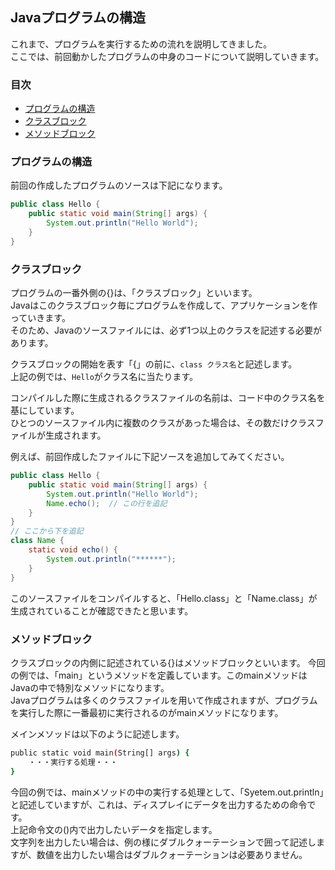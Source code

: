 ## Javaプログラムの構造
これまで、プログラムを実行するための流れを説明してきました。  
ここでは、前回動かしたプログラムの中身のコードについて説明していきます。

### 目次
* [プログラムの構造](#sec1)
* [クラスブロック](#sec2)
* [メソッドブロック](#sec3)

### <a name="sec1"></a>プログラムの構造
前回の作成したプログラムのソースは下記になります。

```java
public class Hello {
	public static void main(String[] args) {
		System.out.println("Hello World");
	}
}
```

### <a name="sec1"></a>クラスブロック
プログラムの一番外側の{}は、「クラスブロック」といいます。  
Javaはこのクラスブロック毎にプログラムを作成して、アプリケーションを作っていきます。  
そのため、Javaのソースファイルには、必ず1つ以上のクラスを記述する必要があります。

クラスブロックの開始を表す「{」の前に、`class クラス名`と記述します。  
上記の例では、`Hello`がクラス名に当たります。

コンパイルした際に生成されるクラスファイルの名前は、コード中のクラス名を基にしています。  
ひとつのソースファイル内に複数のクラスがあった場合は、その数だけクラスファイルが生成されます。

例えば、前回作成したファイルに下記ソースを追加してみてください。

```java
public class Hello {
	public static void main(String[] args) {
		System.out.println("Hello World");
		Name.echo();  // この行を追記
	}
}
// ここから下を追記
class Name {
	static void echo() {
		System.out.println("******");
	}
}
```

このソースファイルをコンパイルすると、「Hello.class」と「Name.class」が生成されていることが確認できたと思います。

### <a name="sec1"></a>メソッドブロック
クラスブロックの内側に記述されている{}はメソッドブロックといいます。
今回の例では、「main」というメソッドを定義しています。このmainメソッドはJavaの中で特別なメソッドになります。  
Javaプログラムは多くのクラスファイルを用いて作成されますが、プログラムを実行した際に一番最初に実行されるのがmainメソッドになります。

メインメソッドは以下のように記述します。

```sh
public static void main(String[] args) {
	・・・実行する処理・・・
}
```

今回の例では、mainメソッドの中の実行する処理として、「Syetem.out.println」と記述していますが、これは、ディスプレイにデータを出力するための命令です。  
上記命令文の()内で出力したいデータを指定します。  
文字列を出力したい場合は、例の様にダブルクォーテーションで囲って記述しますが、数値を出力したい場合はダブルクォーテーションは必要ありません。


